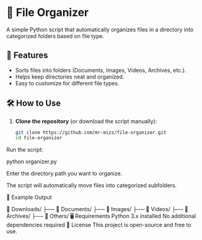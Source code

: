 # 📂 File Organizer

A simple Python script that automatically organizes files in a directory into categorized folders based on file type.

## 🚀 Features
- Sorts files into folders (Documents, Images, Videos, Archives, etc.).
- Helps keep directories neat and organized.
- Easy to customize for different file types.

## 🛠 How to Use
1. **Clone the repository** (or download the script manually):
   ```bash
   git clone https://github.com/mr-mizz/file-organizer.git
   cd file-organizer
Run the script:

python organizer.py

Enter the directory path you want to organize.

The script will automatically move files into categorized subfolders.

📂 Example Output

📂 Downloads/
   ├── 📁 Documents/
   ├── 📁 Images/
   ├── 📁 Videos/
   ├── 📁 Archives/
   ├── 📁 Others/
🖥 Requirements
Python 3.x installed
No additional dependencies required
📜 License
This project is open-source and free to use.
